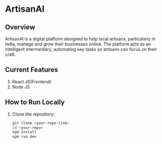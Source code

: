 # ArtisanAI


## Overview
ArtisanAI is a digital platform designed to help local artisans, particularly in India, manage and grow their businesses online. The platform acts as an intelligent intermediary, automating key tasks so artisans can focus on their craft.

## Current Features
1. React JS(Frontend)
2. Node JS

## How to Run Locally
1. Clone the repository:
   ```bash
   git clone <your-repo-link>
   cd <your-repo>
   npm install
   npm run dev
